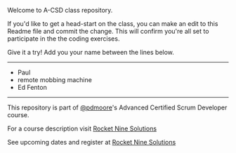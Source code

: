 Welcome to A-CSD class repository.

If you'd like to get a head-start on the class, you can make an edit to this Readme file and commit the change. This will confirm you're all set to participate in the the coding exercises.

Give it a try! Add you your name between the lines below.
___
- Paul
- remote mobbing machine
- Ed Fenton
___

This repository is part of [@pdmoore](https://github.com/pdmoore)'s Advanced Certified Scrum Developer course.

For a course description visit [Rocket Nine Solutions](https://rocketninesolutions.com/advanced-certified-scrum-developer/?utm_source=ghpaulr9)

See upcoming dates and register at [Rocket Nine Solutions](https://rocketninesolutions.com/advanced-certified-scrum-developer/?utm_source=ghpaulr9#book)
